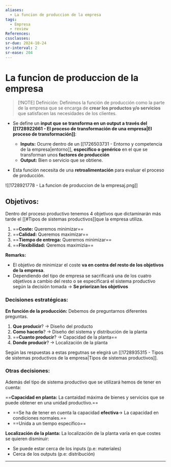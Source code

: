 ```yaml
---
aliases:
  - La funcion de produccion de la empresa
tags:
  - Empresa
  - review
References: 
cssclasses: 
sr-due: 2024-10-24
sr-interval: 2
sr-ease: 204
---
```

# La funcion de produccion de la empresa

> [!NOTE] Definición: 
> Definimos la función de producción como la parte de la empresa que se encarga de **crear los productos y/o servicios** que satisfacen las necesidades de los clientes. 

+ Se define un **input que se transforma en un output a través del [[1728922661 - El proceso de transformación de una empresa|El proceso de transformación]]**: 
	+ **Inputs:** Ocurre dentro de un [[1726503731 - Entorno y competencia de la empresa|entorno]], **específico o genérico** en el que se transforman unos **factores de producción**
	+ **Output:** Bien o servicio que se obtiene.

+ Esta función necesita de una **retroalimentación** para evaluar el proceso de producción.

![[1728921778 - La funcion de produccion de la empresaj.png]]

## Objetivos: 
Dentro del proceso productivo tenemos 4 objetivos que dictaminarán más tarde el [[#Tipos de sistemas productivos]]que la empresa utiliza.

1. ==**Coste:** Queremos minimizar==
2. ==**Calidad:** Queremos maximizar==
3. ==**Tiempo de entrega:** Queremos minimizar==
3. ==**Flexibilidad:** Qeremos maximizia==

**Remarks:**
+ El objetivo de minimizar el coste **va en contra del resto de los objetivos de la empresa**. 
+ Dependiendo del tipo de empresa se sacrificará una de los cuatro objetivos a cambio del resto o se especificará el sistema productivo según la decisión tomada → **Se priorizan los objetivos**

### Decisiones estratégicas:
**En función de la producción:** Debemos de preguntarnos diferentes preguntas.
1. **Que producir**? → Diseño del producto
2. **Como hacerlo**? → Diseño del sistema y distribución de la planta
3. ==**Cuanto producir**? → Capacidad de la planta==
4. **Donde producir**? → Localización de la planta

Según las respuestas a estas pregutnas se elegirá un [[1728935315 - Tipos de sistemas productivos de la empresa|Tipos de sistemas productivos]].

### Otras decisiones:
Además del tipo de sistema productivo que se utilizará hemos de tener en cuenta:

==**Capacidad en planta:** La cantaidad máxima de bienes y servicios que se puede obtener en una unidad productivo.==
+ ==Se ha de tener en cuenta la capacidad **efectiva**→ La capacidad en condiciones normales.== 
+ ==Unida a un tiempo específico==


**Localización de la planta:** La localización de la planta varía en que costes se quieren disminuir: 
+ Se puede estar cerca de los inputs (p.e: materiales)
+ Cerca de los outputs (p.e: distribución)
***
